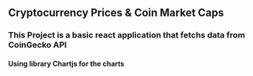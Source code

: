 ## Cryptocurrency Prices & Coin Market Caps

### This Project is a basic react application that fetchs data from CoinGecko API

#### Using library Chartjs for the charts
